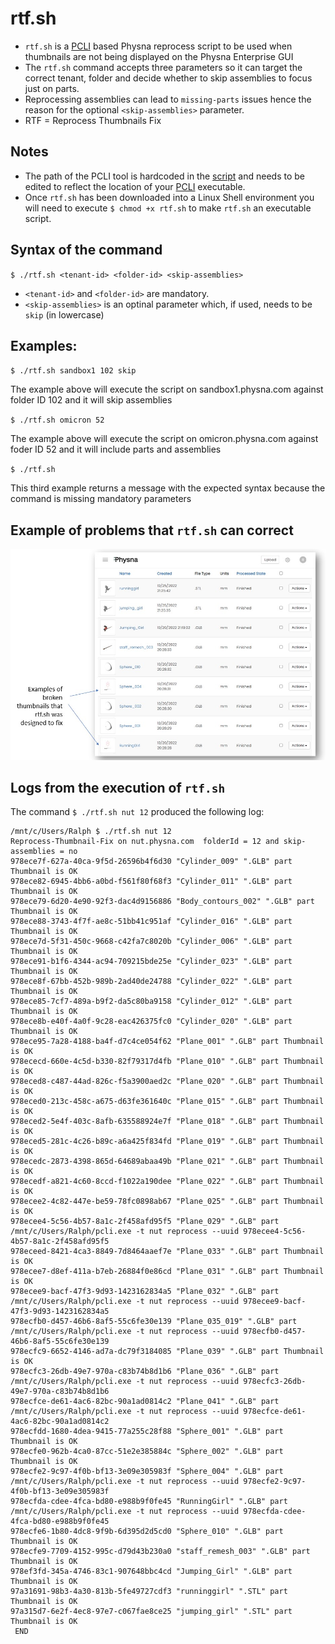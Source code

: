 # rtf.sh
- `rtf.sh` is a [PCLI](https://github.com/jchultarsky101/pcli) based Physna reprocess script to be used when thumbnails are not being displayed on the Physna Enterprise GUI
- The `rtf.sh` command accepts three parameters so it can target the correct tenant, folder and decide whether to skip assemblies to focus just on parts.
- Reprocessing assemblies can lead to `missing-parts` issues hence the reason for the optional `<skip-assemblies>` parameter.
- RTF = Reprocess Thumbnails Fix

## Notes
- The path of the PCLI tool is hardcoded in the [script](https://github.com/rm511130/rtf/blob/main/rtf.sh) and needs to be edited to reflect the location of your [PCLI](https://github.com/jchultarsky101/pcli) executable.
- Once `rtf.sh` has been downloaded into a Linux Shell environment you will need to execute `$ chmod +x rtf.sh` to make `rtf.sh` an executable script.

## Syntax of the command

`$ ./rtf.sh <tenant-id> <folder-id> <skip-assemblies>`

- `<tenant-id>` and `<folder-id>` are mandatory. 
- `<skip-assemblies>` is an optinal parameter which, if used, needs to be `skip` (in lowercase)

## Examples:

`$ ./rtf.sh sandbox1 102 skip` 

The example above will execute the script on sandbox1.physna.com against folder ID 102 and it will skip assemblies
          
 `$ ./rtf.sh omicron 52` 
  
The example above will execute the script on omicron.physna.com against foder ID 52 and it will include parts and assemblies  
  
`$ ./rtf.sh` 
          
This third example returns a message with the expected syntax because the command is missing mandatory parameters


## Example of problems that `rtf.sh` can correct

![](./images/broken-thumbnails.jpg)

## Logs from the execution of `rtf.sh`

The command `$ ./rtf.sh nut 12` produced the following log:

```
/mnt/c/Users/Ralph $ ./rtf.sh nut 12
Reprocess-Thumbnail-Fix on nut.physna.com  folderId = 12 and skip-assemblies = no
978ece7f-627a-40ca-9f5d-26596b4f6d30 "Cylinder_009" ".GLB" part Thumbnail is OK
978ece82-6945-4bb6-a0bd-f561f80f68f3 "Cylinder_011" ".GLB" part Thumbnail is OK
978ece79-6d20-4e90-92f3-dac4d9156886 "Body_contours_002" ".GLB" part Thumbnail is OK
978ece88-3743-4f7f-ae8c-51bb41c951af "Cylinder_016" ".GLB" part Thumbnail is OK
978ece7d-5f31-450c-9668-c42fa7c8020b "Cylinder_006" ".GLB" part Thumbnail is OK
978ece91-b1f6-4344-ac94-709215bde25e "Cylinder_023" ".GLB" part Thumbnail is OK
978ece8f-67bb-452b-989b-2ad40de24788 "Cylinder_022" ".GLB" part Thumbnail is OK
978ece85-7cf7-489a-b9f2-da5c80ba9158 "Cylinder_012" ".GLB" part Thumbnail is OK
978ece8b-e40f-4a0f-9c28-eac426375fc0 "Cylinder_020" ".GLB" part Thumbnail is OK
978ece95-7a28-4188-ba4f-d7c4ce054f62 "Plane_001" ".GLB" part Thumbnail is OK
978ececd-660e-4c5d-b330-82f79317d4fb "Plane_010" ".GLB" part Thumbnail is OK
978eced8-c487-44ad-826c-f5a3900aed2c "Plane_020" ".GLB" part Thumbnail is OK
978eced0-213c-458c-a675-d63fe361640c "Plane_015" ".GLB" part Thumbnail is OK
978eced2-5e4f-403c-8afb-635588924e7f "Plane_018" ".GLB" part Thumbnail is OK
978eced5-281c-4c26-b89c-a6a425f834fd "Plane_019" ".GLB" part Thumbnail is OK
978ecedc-2873-4398-865d-64689abaa49b "Plane_021" ".GLB" part Thumbnail is OK
978ecedf-a821-4c60-8ccd-f1022a190dee "Plane_022" ".GLB" part Thumbnail is OK
978ecee2-4c82-447e-be59-78fc0898ab67 "Plane_025" ".GLB" part Thumbnail is OK
978ecee4-5c56-4b57-8a1c-2f458afd95f5 "Plane_029" ".GLB" part
/mnt/c/Users/Ralph/pcli.exe -t nut reprocess --uuid 978ecee4-5c56-4b57-8a1c-2f458afd95f5
978eceed-8421-4ca3-8849-7d8464aaef7e "Plane_033" ".GLB" part Thumbnail is OK
978ecee7-d8ef-411a-b7eb-26884f0e86cd "Plane_031" ".GLB" part Thumbnail is OK
978ecee9-bacf-47f3-9d93-1423162834a5 "Plane_032" ".GLB" part
/mnt/c/Users/Ralph/pcli.exe -t nut reprocess --uuid 978ecee9-bacf-47f3-9d93-1423162834a5
978ecfb0-d457-46b6-8af5-55c6fe30e139 "Plane_035_019" ".GLB" part
/mnt/c/Users/Ralph/pcli.exe -t nut reprocess --uuid 978ecfb0-d457-46b6-8af5-55c6fe30e139
978ecfc9-6652-4146-ad7a-dc79f3184085 "Plane_039" ".GLB" part Thumbnail is OK
978ecfc3-26db-49e7-970a-c83b74b8d1b6 "Plane_036" ".GLB" part
/mnt/c/Users/Ralph/pcli.exe -t nut reprocess --uuid 978ecfc3-26db-49e7-970a-c83b74b8d1b6
978ecfce-de61-4ac6-82bc-90a1ad0814c2 "Plane_041" ".GLB" part
/mnt/c/Users/Ralph/pcli.exe -t nut reprocess --uuid 978ecfce-de61-4ac6-82bc-90a1ad0814c2
978ecfdd-1680-4dea-9415-77a255c28f88 "Sphere_001" ".GLB" part Thumbnail is OK
978ecfe0-962b-4ca0-87cc-51e2e385884c "Sphere_002" ".GLB" part Thumbnail is OK
978ecfe2-9c97-4f0b-bf13-3e09e305983f "Sphere_004" ".GLB" part
/mnt/c/Users/Ralph/pcli.exe -t nut reprocess --uuid 978ecfe2-9c97-4f0b-bf13-3e09e305983f
978ecfda-cdee-4fca-bd80-e988b9f0fe45 "RunningGirl" ".GLB" part
/mnt/c/Users/Ralph/pcli.exe -t nut reprocess --uuid 978ecfda-cdee-4fca-bd80-e988b9f0fe45
978ecfe6-1b80-4dc8-9f9b-6d395d2d5cd0 "Sphere_010" ".GLB" part Thumbnail is OK
978ecfe9-7709-4152-995c-d79d43b230a0 "staff_remesh_003" ".GLB" part Thumbnail is OK
978ef3fd-345a-4746-83c1-907648bbc4cd "Jumping_Girl" ".GLB" part Thumbnail is OK
97a31691-98b3-4a30-813b-5fe49727cdf3 "runninggirl" ".STL" part Thumbnail is OK
97a315d7-6e2f-4ec8-97e7-c067fae8ce25 "jumping_girl" ".STL" part Thumbnail is OK
 END
```


